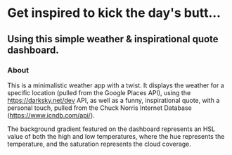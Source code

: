 # Get inspired to kick the day's butt...
## Using this simple weather & inspirational quote dashboard.

### About
This is a minimalistic weather app with a twist. It displays the weather for a specific location (pulled from the Google Places API), using the https://darksky.net/dev API, as well as a funny, inspirational quote, with a personal touch, pulled from the Chuck Norris Internet Database (https://www.icndb.com/api/).

The background gradient featured on the dashboard represents an HSL value of both the high and low temperatures, where the hue represents the temperature, and the saturation represents the cloud coverage.

